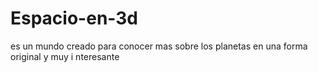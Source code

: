 # Espacio-en-3d
es un mundo creado para conocer mas sobre los planetas en una forma original y muy i nteresante 
